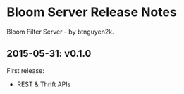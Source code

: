 Bloom Server Release Notes
==========================

Bloom Filter Server - by btnguyen2k.

2015-05-31: v0.1.0
------------------
First release:

- REST & Thrift APIs
